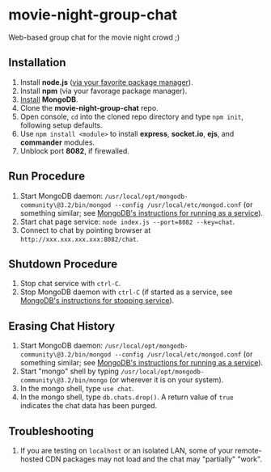 # movie-night-group-chat
Web-based group chat for the movie night crowd ;)

## Installation
1. Install **node.js** ([via your favorite package manager](https://nodejs.org/en/download/package-manager/)).
2. Install **npm** (via your favorage package manager).
3. [Install](https://docs.mongodb.com/v3.2/administration/install-community/) **MongoDB**.
3. Clone the **movie-night-group-chat** repo.
4. Open console, `cd` into the cloned repo directory and type `npm init`, following setup defaults.
5. Use `npm install <module>` to install **express**, **socket.io**, **ejs**, and **commander** modules.
6. Unblock port **8082**, if firewalled.

## Run Procedure
1. Start MongoDB daemon: `/usr/local/opt/mongodb-community\@3.2/bin/mongod --config /usr/local/etc/mongod.conf` (or something similar; see [MongoDB's instructions for running as a service](https://docs.mongodb.com/manual/tutorial/install-mongodb-on-ubuntu/#run-mongodb-community-edition)).
2. Start chat page service: `node index.js --port=8082 --key=chat`.
3. Connect to chat by pointing browser at `http://xxx.xxx.xxx.xxx:8082/chat`.

## Shutdown Procedure
1. Stop chat service with `ctrl-C`.
2. Stop MongoDB daemon with `ctrl-C` (if started as a service, see [MongoDB's instructions for stopping service](https://docs.mongodb.com/manual/tutorial/install-mongodb-on-ubuntu/#run-mongodb-community-edition)).

## Erasing Chat History
1. Start MongoDB daemon: `/usr/local/opt/mongodb-community\@3.2/bin/mongod --config /usr/local/etc/mongod.conf` (or something similar; see [MongoDB's instructions for running as a service](https://docs.mongodb.com/manual/tutorial/install-mongodb-on-ubuntu/#run-mongodb-community-edition)).
2. Start "mongo" shell by typing `/usr/local/opt/mongodb-community\@3.2/bin/mongo` (or wherever it is on your system).
3. In the mongo shell, type `use chat`.
4. In the mongo shell, type `db.chats.drop()`. A return value of `true` indicates the chat data has been purged.

## Troubleshooting
1. If you are testing on `localhost` or an isolated LAN, some of your remote-hosted CDN packages may not load and the chat may "partially" "work".
